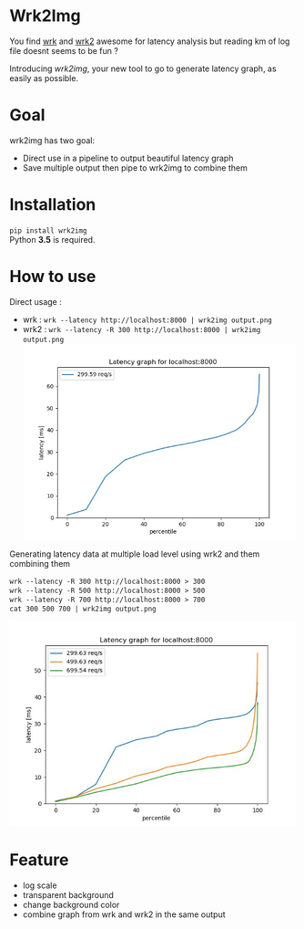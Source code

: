 # Wrk2Img

You find [wrk](https://github.com/wg/wrk) and [wrk2](https://github.com/giltene/wrk2) awesome for latency analysis but reading km of log file doesnt seems to be fun ?

Introducing *wrk2img*, your new tool to go to generate latency graph, as easily as possible.

# Goal
wrk2img has two goal:
* Direct use in a pipeline to output beautiful latency graph
* Save multiple output then pipe to wrk2img to combine them

# Installation
`pip install wrk2img`  
Python **3.5** is required.

# How to use
Direct usage : 
* wrk : `wrk --latency http://localhost:8000 | wrk2img output.png`  
* wrk2 : `wrk --latency -R 300 http://localhost:8000 | wrk2img output.png`  
![output1](example1.jpg)

Generating latency data at multiple load level using wrk2 and them combining them  
```
wrk --latency -R 300 http://localhost:8000 > 300
wrk --latency -R 500 http://localhost:8000 > 500
wrk --latency -R 700 http://localhost:8000 > 700
cat 300 500 700 | wrk2img output.png
```
![output2](example2.jpg)

# Feature
* log scale
* transparent background
* change background color
* combine graph from wrk and wrk2 in the same output



